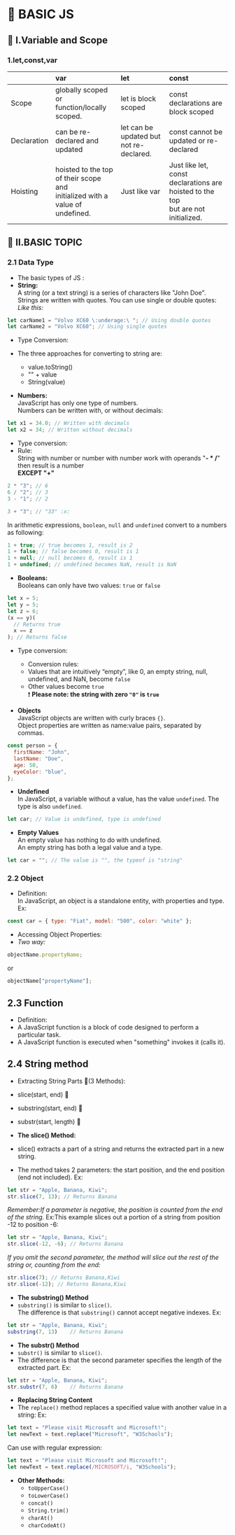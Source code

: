 # :green_apple: BASIC JS

## :high_brightness: I.Variable and Scope

### 1.let,const,var

|             | var                                                                              | let                                     | const                                                                                 |
| :---------- | :------------------------------------------------------------------------------- | :-------------------------------------- | :------------------------------------------------------------------------------------ |
| Scope       | globally scoped or<br> function/locally scoped.                                  | let is block scoped                     | const declarations are block scoped                                                   |
| Declaration | can be re-declared and updated                                                   | let can be updated but not re-declared. | const cannot be updated or re-declared                                                |
| Hoisting    | hoisted to the top of their scope and<br> initialized with a value of undefined. | Just like var                           | Just like let, const declarations are hoisted to the top<br> but are not initialized. |

## :red_circle: II.BASIC TOPIC

### 2.1 Data Type

- The basic types of JS :
- **String:**<br>
  A string (or a text string) is a series of characters like "John Doe".
  Strings are written with quotes. You can use single or double quotes:
  _Like this:_

```javascript
let carName1 = "Volvo XC60 \:underage:\ "; // Using double quotes
let carName2 = "Volvo XC60"; // Using single quotes
```

- Type Conversion:<br>
- The three approaches for converting to string are:

  - value.toString()
  - "" + value
  - String(value)

- **Numbers:**<br>
  JavaScript has only one type of numbers.<br>
  Numbers can be written with, or without decimals:

```javascript
let x1 = 34.0; // Written with decimals
let x2 = 34; // Written without decimals
```

- Type conversion:
- Rule:<br>
  String with number or number with number work with operands "**- \* /**" then result is a number<br>
  **EXCEPT "+"**
  <br>

```javascript
2 * "3"; // 6
6 / "2"; // 3
3 - "1"; // 2

3 + "3"; // "33" :x:
```

In arithmetic expressions, `boolean`, `null` and `undefined` convert to a numbers as following:

```javascript
1 + true; // true becomes 1, result is 2
1 + false; // false becomes 0, result is 1
1 + null; // null becomes 0, result is 1
1 + undefined; // undefined becomes NaN, result is NaN
```

- **Booleans:**<br>
  Booleans can only have two values: `true` or `false`

```javascript
let x = 5;
let y = 5;
let z = 6;
(x == y)(
  // Returns true
  x == z
); // Returns false
```

- Type conversion:

  - Conversion rules:
  - Values that are intuitively “empty”, like 0, an empty string, null, undefined, and NaN, become `false`
  - Other values become `true`<br>
    :heavy_exclamation_mark: **Please note: the string with zero `"0"` is `true`**

- **Objects**<br>
  JavaScript objects are written with curly braces `{}`.<br>
  Object properties are written as name:value pairs, separated by commas.

```javascript
const person = {
  firstName: "John",
  lastName: "Doe",
  age: 50,
  eyeColor: "blue",
};
```

- **Undefined**<br>
  In JavaScript, a variable without a value, has the value `undefined`. The type is also `undefined`.

```javascript
let car; // Value is undefined, type is undefined
```

- **Empty Values**<br>
  An empty value has nothing to do with undefined.<br>
  An empty string has both a legal value and a type.

```javascript
let car = ""; // The value is "", the typeof is "string"
```

### 2.2 Object

- Definition:<br>
  In JavaScript, an object is a standalone entity, with properties and type.<br>
  Ex:

```javascript
const car = { type: "Fiat", model: "500", color: "white" };
```

- Accessing Object Properties:<br>
- _Two way:_

```javascript
objectName.propertyName;
```

or

```javascript
objectName["propertyName"];
```

## 2.3 Function

- Definition: <br>
- A JavaScript function is a block of code designed to perform a particular task.
- A JavaScript function is executed when "something" invokes it (calls it).

## 2.4 String method

- Extracting String Parts :bread:(3 Methods):
- slice(start, end) :wrench:
- substring(start, end) :hammer:
- substr(start, length) :nut_and_bolt:

- **The slice() Method:**
- slice() extracts a part of a string and returns the extracted part in a new string.
- The method takes 2 parameters: the start position, and the end position (end not included).
  Ex:

```javascript
let str = "Apple, Banana, Kiwi";
str.slice(7, 13); // Returns Banana
```

_Remember:If a parameter is negative, the position is counted from the end of the string._
Ex:This example slices out a portion of a string from position -12 to position -6:

```javascript
let str = "Apple, Banana, Kiwi";
str.slice(-12, -6); // Returns Banana
```

_If you omit the second parameter, the method will slice out the rest of the string or, counting from the end:_

```javascript
str.slice(7); // Returns Banana,Kiwi
str.slice(-12); // Returns Banana,Kiwi
```
- **The substring() Method**
- ```substring()``` is similar to ```slice()```.<br>
The difference is that ```substring()``` cannot accept negative indexes.
Ex:
```javascript
let str = "Apple, Banana, Kiwi";
substring(7, 13)    // Returns Banana
```
- **The substr() Method**
- ```substr()``` is similar to ```slice()```.
- The difference is that the second parameter specifies the length of the extracted part.
Ex:
```javascript
let str = "Apple, Banana, Kiwi";
str.substr(7, 6)    // Returns Banana
```

- **Replacing String Content**
- The ```replace()``` method replaces a specified value with another value in a string:
Ex:
```javascript
let text = "Please visit Microsoft and Microsoft!";
let newText = text.replace("Microsoft", "W3Schools");
```
Can use with regular expression:

```javascript
let text = "Please visit Microsoft and Microsoft!";
let newText = text.replace(/MICROSOFT/i, "W3Schools");
```
- **Other Methods:**
  - ```toUpperCase()```
  - ```toLowerCase()```
  - ```concat()```
  - ```String.trim()```
  - ```charAt()```
  - ```charCodeAt()```

